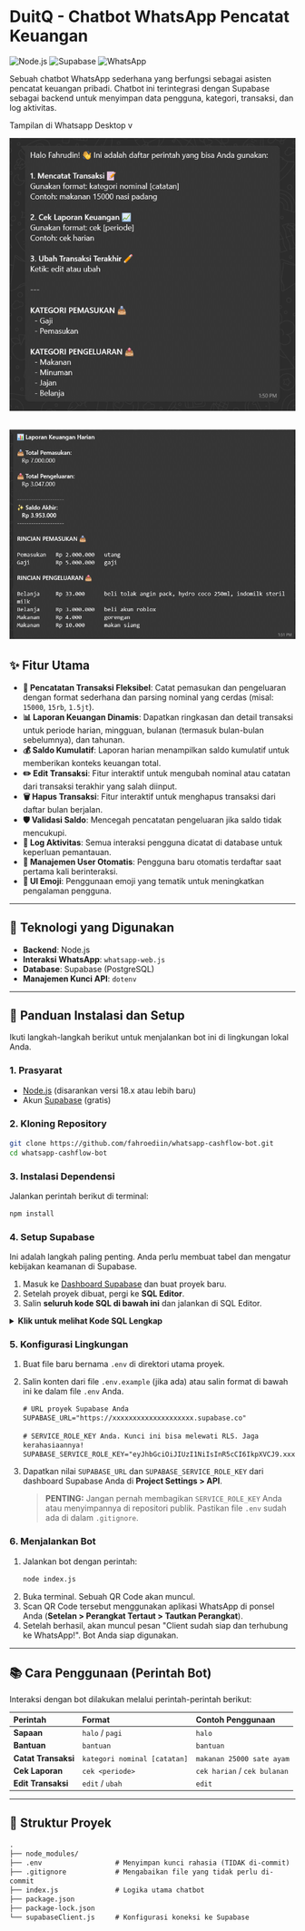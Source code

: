 # DuitQ - Chatbot WhatsApp Pencatat Keuangan

![Node.js](https://img.shields.io/badge/Node.js-18.x-green?style=for-the-badge&logo=node.js)
![Supabase](https://img.shields.io/badge/Supabase-Backend-green?style=for-the-badge&logo=supabase)
![WhatsApp](https://img.shields.io/badge/whatsapp--web.js-WhatsApp-brightgreen?style=for-the-badge&logo=whatsapp)

Sebuah chatbot WhatsApp sederhana yang berfungsi sebagai asisten pencatat keuangan pribadi. Chatbot ini terintegrasi dengan Supabase sebagai backend untuk menyimpan data pengguna, kategori, transaksi, dan log aktivitas.

Tampilan di Whatsapp Desktop v

![Bantuan](https://github.com/fahroediin/whatsapp-cashflow-bot/blob/main/images/bantuan.png)

![Cek Cashflow Harian](https://github.com/fahroediin/whatsapp-cashflow-bot/blob/main/images/cek%20harian.png)
---

## ✨ Fitur Utama

- **📝 Pencatatan Transaksi Fleksibel**: Catat pemasukan dan pengeluaran dengan format sederhana dan parsing nominal yang cerdas (misal: `15000`, `15rb`, `1.5jt`).
- **📊 Laporan Keuangan Dinamis**: Dapatkan ringkasan dan detail transaksi untuk periode harian, mingguan, bulanan (termasuk bulan-bulan sebelumnya), dan tahunan.
- **💰 Saldo Kumulatif**: Laporan harian menampilkan saldo kumulatif untuk memberikan konteks keuangan total.
- **✏️ Edit Transaksi**: Fitur interaktif untuk mengubah nominal atau catatan dari transaksi terakhir yang salah diinput.
- **🗑️ Hapus Transaksi**: Fitur interaktif untuk menghapus transaksi dari daftar bulan berjalan.
- **🛡️ Validasi Saldo**: Mencegah pencatatan pengeluaran jika saldo tidak mencukupi.
- **📜 Log Aktivitas**: Semua interaksi pengguna dicatat di database untuk keperluan pemantauan.
- **👤 Manajemen User Otomatis**: Pengguna baru otomatis terdaftar saat pertama kali berinteraksi.
- **🎨 UI Emoji**: Penggunaan emoji yang tematik untuk meningkatkan pengalaman pengguna.
---

## 🔧 Teknologi yang Digunakan

- **Backend**: Node.js
- **Interaksi WhatsApp**: `whatsapp-web.js`
- **Database**: Supabase (PostgreSQL)
- **Manajemen Kunci API**: `dotenv`

---

## 🚀 Panduan Instalasi dan Setup

Ikuti langkah-langkah berikut untuk menjalankan bot ini di lingkungan lokal Anda.

### 1. Prasyarat

- [Node.js](https://nodejs.org/) (disarankan versi 18.x atau lebih baru)
- Akun [Supabase](https://supabase.com/) (gratis)

### 2. Kloning Repository

```bash
git clone https://github.com/fahroediin/whatsapp-cashflow-bot.git
cd whatsapp-cashflow-bot
```

### 3. Instalasi Dependensi

Jalankan perintah berikut di terminal:

```bash
npm install
```

### 4. Setup Supabase

Ini adalah langkah paling penting. Anda perlu membuat tabel dan mengatur kebijakan keamanan di Supabase.

1.  Masuk ke [Dashboard Supabase](https://app.supabase.com/) dan buat proyek baru.
2.  Setelah proyek dibuat, pergi ke **SQL Editor**.
3.  Salin **seluruh kode SQL di bawah ini** dan jalankan di SQL Editor.

<details>
<summary><strong>Klik untuk melihat Kode SQL Lengkap</strong></summary>

```sql
-- 1. Membuat Tabel Kategori
CREATE TABLE kategori (
  id BIGINT GENERATED BY DEFAULT AS IDENTITY PRIMARY KEY,
  nama_kategori TEXT NOT NULL UNIQUE,
  tipe TEXT NOT NULL CHECK (tipe IN ('INCOME', 'EXPENSE'))
);
COMMENT ON TABLE kategori IS 'Menyimpan daftar kategori transaksi.';

-- 2. Membuat Tabel Users
CREATE TABLE users (
  id UUID DEFAULT gen_random_uuid() PRIMARY KEY,
  nama TEXT,
  nomer_whatsapp TEXT NOT NULL UNIQUE,
  created_at TIMESTAMPTZ DEFAULT NOW()
);
COMMENT ON TABLE users IS 'Menyimpan data pengguna chatbot.';

-- 3. Membuat Tabel Transaksi
CREATE TABLE transaksi (
  id BIGINT GENERATED BY DEFAULT AS IDENTITY PRIMARY KEY,
  id_user UUID NOT NULL REFERENCES users(id) ON DELETE CASCADE,
  id_kategori BIGINT NOT NULL REFERENCES kategori(id),
  nominal NUMERIC(15, 2) NOT NULL,
  catatan TEXT,
  tanggal TIMESTAMPTZ DEFAULT NOW()
);
COMMENT ON TABLE transaksi IS 'Mencatat semua transaksi pemasukan dan pengeluaran.';

-- 4. Membuat Tabel Log Aktivitas
CREATE TABLE log_aktivitas (
  id BIGINT GENERATED BY DEFAULT AS IDENTITY PRIMARY KEY,
  id_user UUID REFERENCES users(id) ON DELETE SET NULL,
  user_wa_number TEXT,
  aktivitas TEXT NOT NULL,
  detail TEXT,
  timestamp TIMESTAMPTZ DEFAULT NOW()
);
COMMENT ON TABLE log_aktivitas IS 'Mencatat semua aktivitas yang dilakukan pengguna melalui chatbot.';

-- 5. Memasukkan Data Awal untuk Kategori
INSERT INTO kategori (nama_kategori, tipe) VALUES
('gaji', 'INCOME'),
('pemasukan', 'INCOME'),
('makanan', 'EXPENSE'),
('minuman', 'EXPENSE'),
('jajan', 'EXPENSE'),
('belanja', 'EXPENSE');

-- 6. Mengaktifkan Row Level Security (RLS)
ALTER TABLE users ENABLE ROW LEVEL SECURITY;
ALTER TABLE kategori ENABLE ROW LEVEL SECURITY;
ALTER TABLE transaksi ENABLE ROW LEVEL SECURITY;
ALTER TABLE log_aktivitas ENABLE ROW LEVEL SECURITY;

-- Kebijakan untuk tabel 'users'
CREATE POLICY "Users can view and manage their own data" ON users FOR ALL
USING (auth.uid() = id);

-- Kebijakan untuk tabel 'kategori'
CREATE POLICY "All authenticated users can view categories" ON kategori FOR SELECT
USING (auth.role() = 'authenticated');

-- Kebijakan untuk tabel 'transaksi'
CREATE POLICY "Users can manage their own transactions" ON transaksi FOR ALL
USING (auth.uid() = id_user)
WITH CHECK (auth.uid() = id_user);

-- Kebijakan untuk tabel 'log_aktivitas' (Hanya bisa diakses dari server)
CREATE POLICY "Service role can access logs" ON log_aktivitas FOR ALL
USING (false); -- Blokir semua akses kecuali via service_role_key
```

</details>

### 5. Konfigurasi Lingkungan

1.  Buat file baru bernama `.env` di direktori utama proyek.
2.  Salin konten dari file `.env.example` (jika ada) atau salin format di bawah ini ke dalam file `.env` Anda.

    ```env
    # URL proyek Supabase Anda
    SUPABASE_URL="https://xxxxxxxxxxxxxxxxxxxx.supabase.co"

    # SERVICE_ROLE_KEY Anda. Kunci ini bisa melewati RLS. Jaga kerahasiaannya!
    SUPABASE_SERVICE_ROLE_KEY="eyJhbGciOiJIUzI1NiIsInR5cCI6IkpXVCJ9.xxxxxxxxxxxxx.xxxxxxxxxxxxx"
    ```

3.  Dapatkan nilai `SUPABASE_URL` dan `SUPABASE_SERVICE_ROLE_KEY` dari dashboard Supabase Anda di **Project Settings > API**.
    > **PENTING:** Jangan pernah membagikan `SERVICE_ROLE_KEY` Anda atau menyimpannya di repositori publik. Pastikan file `.env` sudah ada di dalam `.gitignore`.

### 6. Menjalankan Bot

1.  Jalankan bot dengan perintah:
    ```bash
    node index.js
    ```
2.  Buka terminal. Sebuah QR Code akan muncul.
3.  Scan QR Code tersebut menggunakan aplikasi WhatsApp di ponsel Anda (**Setelan > Perangkat Tertaut > Tautkan Perangkat**).
4.  Setelah berhasil, akan muncul pesan "Client sudah siap dan terhubung ke WhatsApp!". Bot Anda siap digunakan.

---

## 📚 Cara Penggunaan (Perintah Bot)

Interaksi dengan bot dilakukan melalui perintah-perintah berikut:

| Perintah | Format | Contoh Penggunaan |
| :--- | :--- | :--- |
| **Sapaan** | `halo` / `pagi` | `halo` |
| **Bantuan** | `bantuan` | `bantuan` |
| **Catat Transaksi** | `kategori nominal [catatan]` | `makanan 25000 sate ayam` |
| **Cek Laporan** | `cek <periode>` | `cek harian` / `cek bulanan` |
| **Edit Transaksi** | `edit` / `ubah` | `edit` |

---

## 📂 Struktur Proyek

```
.
├── node_modules/
├── .env                  # Menyimpan kunci rahasia (TIDAK di-commit)
├── .gitignore            # Mengabaikan file yang tidak perlu di-commit
├── index.js              # Logika utama chatbot
├── package.json
├── package-lock.json
└── supabaseClient.js     # Konfigurasi koneksi ke Supabase
```
